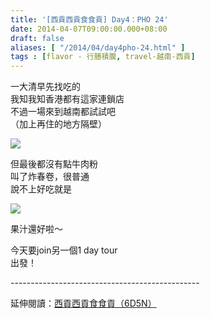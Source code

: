 ```yaml
---
title: '[西貢西貢食食貢] Day4：PHO 24'
date: 2014-04-07T09:00:00.000+08:00
draft: false
aliases: [ "/2014/04/day4pho-24.html" ]
tags : [flavor - 行膳積腹, travel-越南-西貢]
---
```


一大清早先找吃的  
我知我知香港都有這家連鎖店  
不過一場來到越南都試試吧  
（加上再住的地方隔壁）  

![](/images/saigon4a.jpg)

但最後都沒有點牛肉粉  
叫了炸春卷，很普通  
說不上好吃就是  

![](/images/saigon4a1.jpg)

果汁還好啦～  
  
今天要join另一個1 day tour  
出發！  
  
\-----------------------------------------------  
  
延伸閱讀：[西貢西貢食食貢（6D5N）](https://hidie.net/saigon6d5n/)
